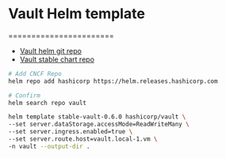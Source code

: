 # Vault Helm template
=======================
- [Vault helm git repo](https://github.com/hashicorp/vault-helm)
- [Vault stable chart repo](https://helm.releases.hashicorp.com)

```bash
# Add CNCF Repo
helm repo add hashicorp https://helm.releases.hashicorp.com

# Confirm 
helm search repo vault

helm template stable-vault-0.6.0 hashicorp/vault \
--set server.dataStorage.accessMode=ReadWriteMany \
--set server.ingress.enabled=true \
--set server.route.host=vault.local-1.vm \
-n vault --output-dir .
```